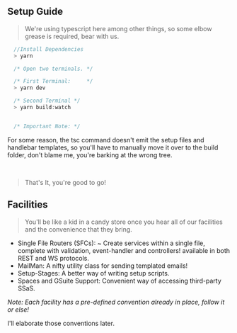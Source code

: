 ## Setup Guide
> We're using typescript here among other things, so some elbow grease is required, bear with us.

``` javascript
  //Install Dependencies
  > yarn

  /* Open two terminals. */

  /* First Terminal:     */
  > yarn dev

  /* Second Terminal */
  > yarn build:watch


  /* Important Note: */
```

For some reason, the tsc command doesn't emit the setup files and handlebar templates, so you'll have to manually move it over to the build folder, don't blame me, you're barking at the wrong tree.

<br />

> That's It, you're good to go!

## Facilities
> You'll be like a kid in a candy store once you hear all of our facilities and the convenience that they bring.

* Single File Routers (SFCs):
~ Create services within a single file, complete with validation, event-handler and controllers! available in both REST and WS protocols.
* MailMan: A nifty utility class for sending templated emails!
* Setup-Stages: A better way of writing setup scripts.
* Spaces and GSuite Support: Convenient way of accessing third-party SSaS.

*Note: Each facility has a pre-defined convention already in place, follow it or else!*

I'll elaborate those conventions later.